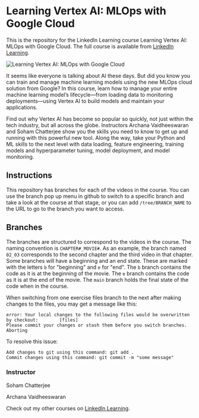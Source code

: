 # Learning Vertex AI: MLOps with Google Cloud
This is the repository for the LinkedIn Learning course Learning Vertex AI: MLOps with Google Cloud. The full course is available from [LinkedIn Learning][lil-course-url].

![Learning Vertex AI: MLOps with Google Cloud][lil-thumbnail-url] 

It seems like everyone is talking about AI these days. But did you know you can train and manage machine learning models using the new MLOps cloud solution from Google? In this course, learn how to manage your entire machine learning model’s lifecycle—from loading data to monitoring deployments—using Vertex AI to build models and maintain your applications.

Find out why Vertex AI has become so popular so quickly, not just within the tech industry, but all across the globe. Instructors Archana Vaidheeswaran and Soham Chatterjee show you the skills you need to know to get up and running with this powerful new tool. Along the way, take your Python and ML skills to the next level with data loading, feature engineering, training models and hyperparameter tuning, model deployment, and model monitoring.



## Instructions
This repository has branches for each of the videos in the course. You can use the branch pop up menu in github to switch to a specific branch and take a look at the course at that stage, or you can add `/tree/BRANCH_NAME` to the URL to go to the branch you want to access.

## Branches
The branches are structured to correspond to the videos in the course. The naming convention is `CHAPTER#_MOVIE#`. As an example, the branch named `02_03` corresponds to the second chapter and the third video in that chapter. 
Some branches will have a beginning and an end state. These are marked with the letters `b` for "beginning" and `e` for "end". The `b` branch contains the code as it is at the beginning of the movie. The `e` branch contains the code as it is at the end of the movie. The `main` branch holds the final state of the code when in the course.

When switching from one exercise files branch to the next after making changes to the files, you may get a message like this:

    error: Your local changes to the following files would be overwritten by checkout:        [files]
    Please commit your changes or stash them before you switch branches.
    Aborting

To resolve this issue:
	
    Add changes to git using this command: git add .
	Commit changes using this command: git commit -m "some message"


### Instructor

Soham Chatterjee 
                            


Archana Vaidheeswaran 
                            


                            

Check out my other courses on [LinkedIn Learning](https://www.linkedin.com/learning/instructors/soham-chatterjee).

[lil-course-url]: https://www.linkedin.com/learning/learning-vertex-ai-mlops-with-google-cloud?dApp=59033956&leis=LAA
[lil-thumbnail-url]: https://media.licdn.com/dms/image/D560DAQHW2Icmm-wL6g/learning-public-crop_675_1200/0/1683147182761?e=2147483647&v=beta&t=d37B7q6Q_NE2K48ABD1kzcACzKCUOrH3UoC2KnuG3ho
